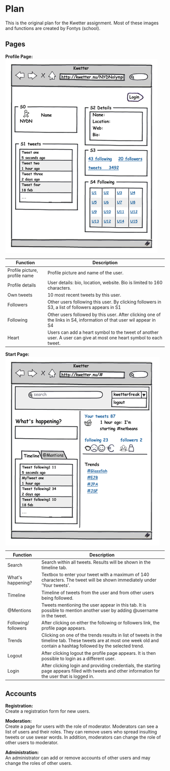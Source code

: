 # Plan

This is the original plan for the Kwetter assignment.
Most of these images and functions are created by Fontys (school).

## Pages

**Profile Page:**  
![](img/profile-page.png)

| Function                      | Description                                                                                                         |
| ----------------------------- | ------------------------------------------------------------------------------------------------------------------- |
| Profile picture, profile name | Profile picture and name of the user.                                                                               |
| Profile details               | User details: bio, location, website. Bio is limited to 160 characters.                                             |
| Own tweets                    | 10 most recent tweets by this user.                                                                                 |
| Followers                     | Other users following this user. By clicking followers in S3, a list of followers appears in S1                     |
| Following                     | Other users followed by this user. After clicking one of the links in S4, information of that user wil appear in S4 |
| Heart                         | Users can add a heart symbol to the tweet of another user. A user can give at most one heart symbol to each tweet.  |

**Start Page:**  
![](img/start-page.png)

| Function             | Description                                                                                                                                                              |
| -------------------- | ------------------------------------------------------------------------------------------------------------------------------------------------------------------------ |
| Search               | Search within all tweets. Results will be shown in the timeline tab.                                                                                                     |
| What's happening?    | Textbox to enter your tweet with a maximum of 140 characters. The tweet will be shown immediately under 'Your tweets'.                                                   |
| Timeline             | Timeline of tweets from the user and from other users being followed.                                                                                                    |
| @Mentions            | Tweets mentioning the user appear in this tab. It is possible to mention another user by adding @username in the tweet.                                                  |
| Following/ followers | After clicking on either the following or followers link, the profile page appears.                                                                                      |
| Trends               | Clicking on one of the trends results in list of tweets in the timeline tab. These tweets are at most one week old and contain a hashtag followed by the selected trend. |
| Logout               | After clicking logout the profile page appears. It is then possible to login as a different user.                                                                        |
| Login                | After clicking login and providing credentials, the starting page appears filled with tweets and other information for the user that is logged in.                       |

## Accounts

**Registration:**  
Create a registration form for new users.

**Moderation:**  
Create a page for users with the role of moderator. Moderators can see a list of users and their roles. They can remove users who spread insulting tweets or use swear words. In addition, moderators can change the role of other users to moderator.

**Administration:**  
An administrator can add or remove accounts of other users and may change the roles of other users.
